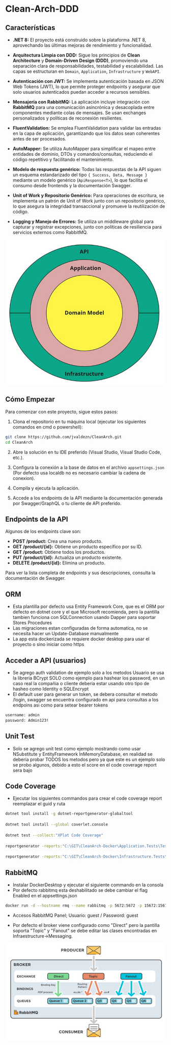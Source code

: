# Clean-Arch-DDD

## Características

- **.NET 8:** El proyecto está construido sobre la plataforma .NET 8, aprovechando las últimas mejoras de rendimiento y funcionalidad.

- **Arquitectura Limpia con DDD:** Sigue los principios de **Clean Architecture** y **Domain-Driven Design (DDD)**, promoviendo una separación clara de responsabilidades, testabilidad y escalabilidad. Las capas se estructuran en `Domain`, `Application`, `Infrastructure` y `WebAPI`.

- **Autenticación con JWT:** Se implementa autenticación basada en JSON Web Tokens (JWT), lo que permite proteger endpoints y asegurar que solo usuarios autenticados puedan acceder a recursos sensibles.

- **Mensajería con RabbitMQ:** La aplicación incluye integración con **RabbitMQ** para una comunicación asincrónica y desacoplada entre componentes mediante colas de mensajes. Se usan exchanges personalizados y políticas de reconexión resilientes.

- **FluentValidation:** Se emplea FluentValidation para validar las entradas en la capa de aplicación, garantizando que los datos sean coherentes antes de ser procesados.

- **AutoMapper:** Se utiliza AutoMapper para simplificar el mapeo entre entidades de dominio, DTOs y comandos/consultas, reduciendo el código repetitivo y facilitando el mantenimiento.

- **Modelo de respuesta genérico:** Todas las respuestas de la API siguen un esquema estandarizado del tipo `{ Success, Data, Message }` mediante un modelo genérico (`ApiResponse<T>`), lo que facilita el consumo desde frontends y la documentación Swagger.

- **Unit of Work y Repositorio Genérico:** Para operaciones de escritura, se implementa un patrón de Unit of Work junto con un repositorio genérico, lo que asegura la integridad transaccional y promueve la reutilización de código.

- **Logging y Manejo de Errores:** Se utiliza un middleware global para capturar y registrar excepciones, junto con políticas de resiliencia para servicios externos como RabbitMQ.

 ![cleanddd](img/cleanddd.jpg)

## Cómo Empezar

Para comenzar con este proyecto, sigue estos pasos:

1. Clona el repositorio en tu máquina local (ejecutar los siguientes comandos en cmd o powershell):
    
```bash
git clone https://github.com/jvaldezn/CleanArch.git
cd CleanArch
```

2. Abre la solución en tu IDE preferido (Visual Studio, Visual Studio Code, etc.).

3. Configura la conexión a la base de datos en el archivo `appsettings.json` (Por defecto usa localdb no es necesario cambiar la cadena de conexion).

4. Compila y ejecuta la aplicación.

5. Accede a los endpoints de la API mediante la documentación generada por Swagger/GraphQL o tu cliente de API preferido.

## Endpoints de la API

Algunos de los endpoints clave son:

- **POST /product:** Crea una nuevo producto.
- **GET /product/{id}:** Obtiene un producto específico por su ID.
- **GET /product:** Obtiene todos los productos.
- **PUT /product/{id}:** Actualiza un producto existente.
- **DELETE /product/{id}:** Elimina un producto.

Para ver la lista completa de endpoints y sus descripciones, consulta la documentación de Swagger.

## ORM

- Esta plantilla por defecto usa Entity Framework Core, que es el ORM por defecto en dotnet core y el que Microsoft recomienda, pero la pantilla tambien funciona con SQLConnection usando Dapper para soportar Stores Procedures 
- Las migraciones estan configuradas de forma automatica, no se necesita hacer un Update-Database manualmente
- La app esta dockerizada se requiere docker desktop para usar el proyecto o sino iniciar como https
  

## Acceder a API (usuarios)

 - Se agrego auth validation de ejemplo solo a los metodos Usuario se usa la libreria BCrypt SOLO como ejemplo para hashear los password, en un caso real la compañia o cliente deberia estar usando otro tipo de hasheo como Identity o SQLEncrypt
 - El default user para generar un token, se debera consultar el metodo /login, swagger se encuentra configurado en api para consultas a los endpoins asi como para setear bearer tokens

```bash
username: admin
password: Admin123!
```
## Unit Test

- Solo se agrego unit test como ejemplo mostrando como usar NSubstitute y EntityFramework InMemoryDatabase, en realidad se deberia probar TODOS los metodos pero ya que este es un ejemplo solo se probo algunos, debido a esto el score en el code coverage report sera bajo

## Code Coverage

 - Ejecutar los siguientes commandos para crear el code coverage report reemplazar el guid y ruta

```bash
dotnet tool install -g dotnet-reportgenerator-globaltool

dotnet tool install --global coverlet.console

dotnet test --collect:"XPlat Code Coverage"

reportgenerator -reports:"C:\GIT\CleanArch-Docker\Application.Tests\TestResults\3b86fa8b-96e6-4cee-8dd0-2fc5ecdb4ab3\coverage.cobertura.xml" -targetdir:"C:\GIT\CleanArch-Docker\coveragereport_Application" -reporttypes:Html

reportgenerator -reports:"C:\GIT\CleanArch-Docker\Infrastructure.Tests\TestResults\51373deb-27ef-4316-ba92-ba97ce747358\coverage.cobertura.xml" -targetdir:"C:\GIT\CleanArch-Docker\coveragereport_Infrastructure" -reporttypes:Html
```

## RabbitMQ

 - Instalar DockerDesktop y ejecutar el siguiente commando en la consola
 - Por defecto rabbitmq esta deshabilitado se debe cambiar el flag Enabled en el appsettings.json
 
 ```bash
 docker run -d --hostname rmq --name rabbitmq -p 5672:5672 -p 15672:15672 rabbitmq:3-management
 ```
 
 - Accesos RabbitMQ Panel; Usuario: guest / Password: guest
 
 - Por defecto el broker viene configurado como "Direct" pero la pantilla soporta "Topic" y "Fanout" se debe editar las clases encontradas en Infraestructure->Messaging.
 
 ![rabbitmq](img/rabbitmq.png)